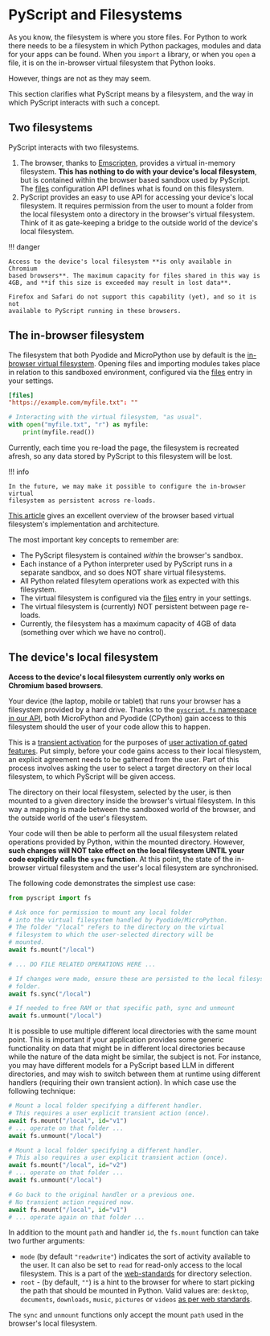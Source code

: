 # PyScript and Filesystems

As you know, the filesystem is where you store files. For Python to work there
needs to be a filesystem in which Python packages, modules and data for your
apps can be found. When you `import` a library, or when you `open` a file, it
is on the in-browser virtual filesystem that Python looks.

However, things are not as they may seem.

This section clarifies what PyScript means by a filesystem, and the way in
which PyScript interacts with such a concept.

## Two filesystems

PyScript interacts with two filesystems.

1. The browser, thanks to
   [Emscripten](https://emscripten.org/docs/api_reference/Filesystem-API.html),
   provides a virtual in-memory filesystem. **This has nothing to do with your
   device's local filesystem**, but is contained within the browser based
   sandbox used by PyScript. The [files](../configuration/#files)
   configuration API defines what is found on this filesystem.
2. PyScript provides an easy to use API for accessing your device's local
   filesystem. It requires permission from the user to mount a folder from the
   local filesystem onto a directory in the browser's virtual filesystem. Think
   of it as gate-keeping a bridge to the outside world of the device's local
   filesystem.

!!! danger 

    Access to the device's local filesystem **is only available in Chromium
    based browsers**. The maximum capacity for files shared in this way is
    4GB, and **if this size is exceeded may result in lost data**.

    Firefox and Safari do not support this capability (yet), and so it is not
    available to PyScript running in these browsers.

## The in-browser filesystem

The filesystem that both Pyodide and MicroPython use by default is the
[in-browser virtual filesystem](https://emscripten.org/docs/api_reference/Filesystem-API.html).
Opening files and importing modules takes place in relation to this sandboxed
environment, configured via the [files](../configuration/#files) entry in your
settings.

```toml title="Filesystem configuration via TOML."
[files]
"https://example.com/myfile.txt": ""
```

```python title="Just use the resulting file 'as usual'."
# Interacting with the virtual filesystem, "as usual".
with open("myfile.txt", "r") as myfile:
    print(myfile.read())
```

Currently, each time you re-load the page, the filesystem is recreated afresh,
so any data stored by PyScript to this filesystem will be lost.

!!! info

    In the future, we may make it possible to configure the in-browser virtual
    filesystem as persistent across re-loads.

[This article](https://emscripten.org/docs/porting/files/file_systems_overview.html)
gives an excellent overview of the browser based virtual filesystem's
implementation and architecture.

The most important key concepts to remember are:

* The PyScript filesystem is contained *within* the browser's sandbox.
* Each instance of a Python interpreter used by PyScript runs in a separate
  sandbox, and so does NOT share virtual filesystems.
* All Python related filesytem operations work as expected with this
  filesystem.
* The virtual filesystem is configured via the
  [files](../configuration/#files) entry in your settings.
* The virtual filesystem is (currently) NOT persistent between page re-loads. 
* Currently, the filesystem has a maximum capacity of 4GB of data (something
  over which we have no control).

## The device's local filesystem

**Access to the device's local filesystem currently only works on Chromium
based browsers**.

Your device (the laptop, mobile or tablet) that runs your browser has a
filesystem provided by a hard drive. Thanks to the
[`pyscript.fs` namespace in our API](../../api/#pyscriptfs), both MicroPython
and Pyodide (CPython) gain access to this filesystem should the user of
your code allow this to happen.

This is a [transient activation](https://developer.mozilla.org/en-US/docs/Glossary/Transient_activation)
for the purposes of
[user activation of gated features](https://developer.mozilla.org/en-US/docs/Web/Security/User_activation).
Put simply, before your code gains access to their local filesystem, an
explicit agreement needs to be gathered from the user. Part of this process
involves asking the user to select a target directory on their local
filesystem, to which PyScript will be given access.

The directory on their local filesystem, selected by the user, is then mounted
to a given directory inside the browser's virtual filesystem. In this way a
mapping is made between the sandboxed world of the browser, and the outside
world of the user's filesystem.

Your code will then be able to perform all the usual filesystem related
operations provided by Python, within the mounted directory. However, **such
changes will NOT take effect on the local filesystem UNTIL your code
explicitly calls the `sync` function**. At this point, the state of the
in-browser virtual filesystem and the user's local filesystem are synchronised.

The following code demonstrates the simplest use case:

```python title="The core operations of the pyscript.fs API"
from pyscript import fs

# Ask once for permission to mount any local folder
# into the virtual filesystem handled by Pyodide/MicroPython.
# The folder "/local" refers to the directory on the virtual
# filesystem to which the user-selected directory will be
# mounted.
await fs.mount("/local")

# ... DO FILE RELATED OPERATIONS HERE ...

# If changes were made, ensure these are persisted to the local filesystem's
# folder.
await fs.sync("/local")

# If needed to free RAM or that specific path, sync and unmount
await fs.unmount("/local")
```

It is possible to use multiple different local directories with the same mount
point. This is important if your application provides some generic
functionality on data that might be in different local directories because
while the nature of the data might be similar, the subject is not. For
instance, you may have different models for a PyScript based LLM in different
directories, and may wish to switch between them at runtime using different
handlers (requiring their own transient action). In which case use
the following technique:

```python title="Multiple local directories on the same mount point"
# Mount a local folder specifying a different handler.
# This requires a user explicit transient action (once).
await fs.mount("/local", id="v1")
# ... operate on that folder ...
await fs.unmount("/local")

# Mount a local folder specifying a different handler.
# This also requires a user explicit transient action (once).
await fs.mount("/local", id="v2")
# ... operate on that folder ...
await fs.unmount("/local")

# Go back to the original handler or a previous one.
# No transient action required now.
await fs.mount("/local", id="v1")
# ... operate again on that folder ...
```

In addition to the mount `path` and handler `id`, the `fs.mount` function can
take two further arguments:

* `mode` (by default `"readwrite"`) indicates the sort of activity available to
  the user. It can also be set to `read` for read-only access to the local
  filesystem. This is a part of the
  [web-standards](https://developer.mozilla.org/en-US/docs/Web/API/Window/showDirectoryPicker#mode)
  for directory selection.
* `root` - (by default, `""`) is a hint to the browser for where to start
  picking the path that should be mounted in Python. Valid values are:
  `desktop`, `documents`, `downloads`, `music`, `pictures` or `videos`
  [as per web standards](https://developer.mozilla.org/en-US/docs/Web/API/Window/showDirectoryPicker#startin).

The `sync` and `unmount` functions only accept the mount `path` used in the
browser's local filesystem.
